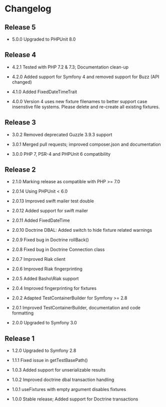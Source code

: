 Changelog
=========

Release 5
---------

* 5.0.0 Upgraded to PHPUnit 8.0

Release 4
---------

* 4.2.1 Tested with PHP 7.2 & 7.3; Documentation clean-up

* 4.2.0 Added support for Symfony 4 and removed support for Buzz (API changed)

* 4.1.0 Added FixedDateTimeTrait

* 4.0.0 Version 4 uses new fixture filenames to better support case insenstive file systems. 
        Please delete and re-create all existing fixtures.

Release 3
---------

* 3.0.2 Removed deprecated Guzzle 3.9.3 support

* 3.0.1 Merged pull requests; improved composer.json and documentation

* 3.0.0 PHP 7, PSR-4 and PHPUnit 6 compatibility

Release 2
---------

* 2.1.0 Marking release as compatible with PHP >= 7.0

* 2.0.14 Using PHPUnit < 6.0

* 2.0.13 Improved swift mailer test double

* 2.0.12 Added support for swift mailer

* 2.0.11 Added FixedDateTime

* 2.0.10 Doctrine DBAL: Added switch to hide fixture related warnings

* 2.0.9 Fixed bug in Doctrine rollBack()

* 2.0.8 Fixed bug in Doctrine Connection class

* 2.0.7 Improved Riak client

* 2.0.6 Improved Riak fingerprinting

* 2.0.5 Added Basho\Riak support

* 2.0.4 Improved fingerprinting for fixtures

* 2.0.2 Adapted TestContainerBuilder for Symfony >= 2.8

* 2.0.1 Improved TestContainerBuilder, documentation and code formatting

* 2.0.0 Upgraded to Symfony 3.0 

Release 1
---------

* 1.2.0 Upgraded to Symfony 2.8

* 1.1.1 Fixed issue in getTestBasePath()

* 1.0.3 Added support for unserializable results

* 1.0.2 Improved doctrine dbal transaction handling

* 1.0.1 useFixtures with empty argument disables fixtures

* 1.0.0 Stable release; Added support for Doctrine transactions
